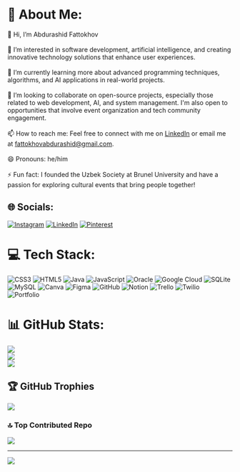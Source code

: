 # 💫 About Me:
👋 Hi, I’m Abdurashid Fattokhov <br><br>👀 I’m interested in software development, artificial intelligence, and creating innovative technology solutions that enhance user experiences.<br><br>🌱 I’m currently learning more about advanced programming techniques, algorithms, and AI applications in real-world projects.<br><br>💞️ I’m looking to collaborate on open-source projects, especially those related to web development, AI, and system management. I'm also open to opportunities that involve event organization and tech community engagement.<br><br>📫 How to reach me: Feel free to connect with me on [LinkedIn](https://www.linkedin.com/in/abdurashid-fattokhov-4587ba308?utm_source=share&utm_campaign=share_via&utm_content=profile&utm_medium=ios_app)
 or email me at fattokhovabdurashid@gmail.com.<br><br>😄 Pronouns: he/him<br><br>⚡ Fun fact: I founded the Uzbek Society at Brunel University and have a passion for exploring cultural events that bring people together!


## 🌐 Socials:
[![Instagram](https://img.shields.io/badge/Instagram-%23E4405F.svg?logo=Instagram&logoColor=white)](https://instagram.com/abdurashid_fattokho1) [![LinkedIn](https://img.shields.io/badge/LinkedIn-%230077B5.svg?logo=linkedin&logoColor=white)](https://www.linkedin.com/in/abdurashid-fattokhov-4587ba308?utm_source=share&utm_campaign=share_via&utm_content=profile&utm_medium=ios_app) [![Pinterest](https://img.shields.io/badge/Pinterest-%23E60023.svg?logo=Pinterest&logoColor=white)](https://pinterest.com/Abdurashid_Fattokhov) 

# 💻 Tech Stack:
![CSS3](https://img.shields.io/badge/css3-%231572B6.svg?style=for-the-badge&logo=css3&logoColor=white) ![HTML5](https://img.shields.io/badge/html5-%23E34F26.svg?style=for-the-badge&logo=html5&logoColor=white) ![Java](https://img.shields.io/badge/java-%23ED8B00.svg?style=for-the-badge&logo=openjdk&logoColor=white) ![JavaScript](https://img.shields.io/badge/javascript-%23323330.svg?style=for-the-badge&logo=javascript&logoColor=%23F7DF1E) ![Oracle](https://img.shields.io/badge/Oracle-F80000?style=for-the-badge&logo=oracle&logoColor=white) ![Google Cloud](https://img.shields.io/badge/GoogleCloud-%234285F4.svg?style=for-the-badge&logo=google-cloud&logoColor=white) ![SQLite](https://img.shields.io/badge/sqlite-%2307405e.svg?style=for-the-badge&logo=sqlite&logoColor=white) ![MySQL](https://img.shields.io/badge/mysql-4479A1.svg?style=for-the-badge&logo=mysql&logoColor=white) ![Canva](https://img.shields.io/badge/Canva-%2300C4CC.svg?style=for-the-badge&logo=Canva&logoColor=white) ![Figma](https://img.shields.io/badge/figma-%23F24E1E.svg?style=for-the-badge&logo=figma&logoColor=white) ![GitHub](https://img.shields.io/badge/github-%23121011.svg?style=for-the-badge&logo=github&logoColor=white) ![Notion](https://img.shields.io/badge/Notion-%23000000.svg?style=for-the-badge&logo=notion&logoColor=white) ![Trello](https://img.shields.io/badge/Trello-%23026AA7.svg?style=for-the-badge&logo=Trello&logoColor=white) ![Twilio](https://img.shields.io/badge/Twilio-F22F46?style=for-the-badge&logo=Twilio&logoColor=white) ![Portfolio](https://img.shields.io/badge/Portfolio-%23000000.svg?style=for-the-badge&logo=firefox&logoColor=#FF7139)

# 📊 GitHub Stats:
![](https://github-readme-stats.vercel.app/api?username=AFA06&theme=aura&hide_border=false&include_all_commits=false&count_private=false)<br/>
![](https://github-readme-streak-stats.herokuapp.com/?user=AFA06&theme=aura&hide_border=false)<br/>
![](https://github-readme-stats.vercel.app/api/top-langs/?username=AFA06&theme=aura&hide_border=false&include_all_commits=false&count_private=false&layout=compact)

## 🏆 GitHub Trophies
![](https://github-profile-trophy.vercel.app/?username=AFA06&theme=radical&no-frame=false&no-bg=true&margin-w=4)

### 🔝 Top Contributed Repo
![](https://github-contributor-stats.vercel.app/api?username=AFA06&limit=5&theme=dark&combine_all_yearly_contributions=true)

---
[![](https://visitcount.itsvg.in/api?id=AFA06&icon=0&color=0)](https://visitcount.itsvg.in)


<!-- Proudly created with GPRM ( https://gprm.itsvg.in ) -->
<!---
53R3N17/53R3N17 is a ✨ special ✨ repository because its `README.md` (this file) appears on your GitHub profile.
You can click the Preview link to take a look at your changes.

--->

